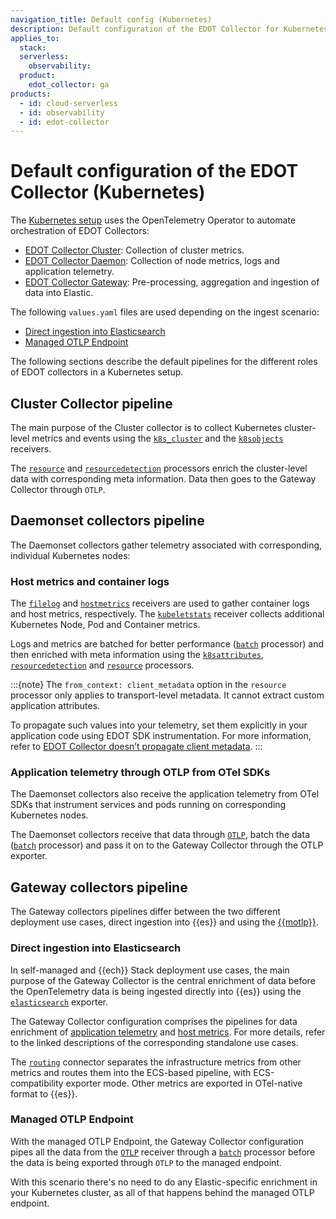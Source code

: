 ```yaml
---
navigation_title: Default config (Kubernetes)
description: Default configuration of the EDOT Collector for Kubernetes.
applies_to:
  stack:
  serverless:
    observability:
  product:
    edot_collector: ga
products:
  - id: cloud-serverless
  - id: observability
  - id: edot-collector
---
```


# Default configuration of the EDOT Collector (Kubernetes)

The [Kubernetes setup](/reference/quickstart/index.md) uses the OpenTelemetry Operator to automate orchestration of EDOT Collectors:

* [EDOT Collector Cluster](#cluster-collector-pipeline): Collection of cluster metrics.
* [EDOT Collector Daemon](#daemonset-collectors-pipeline): Collection of node metrics, logs and application telemetry.
* [EDOT Collector Gateway](#gateway-collectors-pipeline): Pre-processing, aggregation and ingestion of data into Elastic.

The following `values.yaml` files are used depending on the ingest scenario:

* [Direct ingestion into Elasticsearch](https://github.com/elastic/elastic-agent/blob/main/deploy/helm/edot-collector/kube-stack/values.yaml)
* [Managed OTLP Endpoint](https://github.com/elastic/elastic-agent/blob/main/deploy/helm/edot-collector/kube-stack/managed_otlp/values.yaml)

The following sections describe the default pipelines for the different roles of EDOT collectors in a Kubernetes setup.

## Cluster Collector pipeline

The main purpose of the Cluster collector is to collect Kubernetes cluster-level metrics and events using the [`k8s_cluster`] and the [`k8sobjects`] receivers.

The [`resource`] and [`resourcedetection`] processors enrich the cluster-level data with corresponding meta information. Data then goes to the Gateway Collector through `OTLP`. 

## Daemonset collectors pipeline

The Daemonset collectors gather telemetry associated with corresponding, individual Kubernetes nodes:

### Host metrics and container logs

The [`filelog`] and [`hostmetrics`] receivers are used to gather container logs and host metrics, respectively. The [`kubeletstats`] receiver collects additional Kubernetes Node, Pod and Container metrics.

Logs and metrics are batched for better performance ([`batch`] processor) and then enriched with meta information using the [`k8sattributes`], [`resourcedetection`] and [`resource`] processors.

:::{note}
The `from_context: client_metadata` option in the `resource` processor only applies to transport-level metadata. It cannot extract custom application attributes.  

To propagate such values into your telemetry, set them explicitly in your application code using EDOT SDK instrumentation. For more information, refer to [EDOT Collector doesn’t propagate client metadata](docs-content://troubleshoot/ingest/opentelemetry/edot-collector/metadata.md).
:::

### Application telemetry through OTLP from OTel SDKs

The Daemonset collectors also receive the application telemetry from OTel SDKs that instrument services and pods running on corresponding Kubernetes nodes.

The Daemonset collectors receive that data through [`OTLP`], batch the data ([`batch`] processor) and pass it on to the Gateway Collector through the OTLP exporter.

## Gateway collectors pipeline

The Gateway collectors pipelines differ between the two different deployment use cases, direct ingestion into {{es}} and using the [{{motlp}}](/reference/motlp.md).

### Direct ingestion into Elasticsearch

In self-managed and {{ech}} Stack deployment use cases, the main purpose of the Gateway Collector is the central enrichment of data before the OpenTelemetry data is being ingested directly into {{es}} using the [`elasticsearch`] exporter.

The Gateway Collector configuration comprises the pipelines for data enrichment of [application telemetry](/reference/edot-collector/config/default-config-standalone.md#application-and-traces-collection-pipeline) and [host metrics](/reference/edot-collector/config/default-config-standalone.md#host-metrics-collection-pipeline). For more details, refer to the linked descriptions of the corresponding standalone use cases.

The [`routing`] connector separates the infrastructure metrics from other metrics and routes them into the ECS-based pipeline, with ECS-compatibility exporter mode. Other metrics are exported in OTel-native format to {{es}}.

### Managed OTLP Endpoint

With the managed OTLP Endpoint, the Gateway Collector configuration pipes all the data from the [`OTLP`] receiver through a [`batch`] processor before the data is being exported through `OTLP` to the managed endpoint.

With this scenario there's no need to do any Elastic-specific enrichment in your Kubernetes cluster, as all of that happens behind the managed OTLP endpoint.

[`hostmetrics`]: https://github.com/open-telemetry/opentelemetry-collector-contrib/tree/main/receiver/hostmetricsreceiver
[`elasticsearch`]: https://github.com/open-telemetry/opentelemetry-collector-contrib/tree/main/exporter/elasticsearchexporter
[`elasticinframetrics`]: https://github.com/elastic/opentelemetry-collector-components/tree/main/processor/elasticinframetricsprocessor
[`elasticsearch`]: https://github.com/open-telemetry/opentelemetry-collector-contrib/tree/main/exporter/elasticsearchexporter
[`k8s_cluster`]: https://github.com/open-telemetry/opentelemetry-collector-contrib/tree/main/receiver/k8sclusterreceiver
[`k8sobjects`]: https://github.com/open-telemetry/opentelemetry-collector-contrib/tree/main/receiver/k8sobjectsreceiver
[`resource`]: https://github.com/open-telemetry/opentelemetry-collector-contrib/tree/main/processor/resourceprocessor
[`k8sattributes`]: https://github.com/open-telemetry/opentelemetry-collector-contrib/tree/main/processor/k8sattributesprocessor
[`resourcedetection`]: https://github.com/open-telemetry/opentelemetry-collector-contrib/tree/main/processor/resourcedetectionprocessor
[`filelog`]: https://github.com/open-telemetry/opentelemetry-collector-contrib/tree/main/receiver/filelogreceiver
[`hostmetrics`]: https://github.com/open-telemetry/opentelemetry-collector-contrib/tree/main/receiver/hostmetricsreceiver
[`kubeletstats`]: https://github.com/open-telemetry/opentelemetry-collector-contrib/tree/main/receiver/kubeletstatsreceiver
[`batch`]: https://github.com/open-telemetry/opentelemetry-collector/tree/main/processor/batchprocessor
[`OTLP`]: https://github.com/open-telemetry/opentelemetry-collector/tree/main/receiver/otlpreceiver
[`routing`]: https://github.com/open-telemetry/opentelemetry-collector-contrib/tree/main/connector/routingconnector
